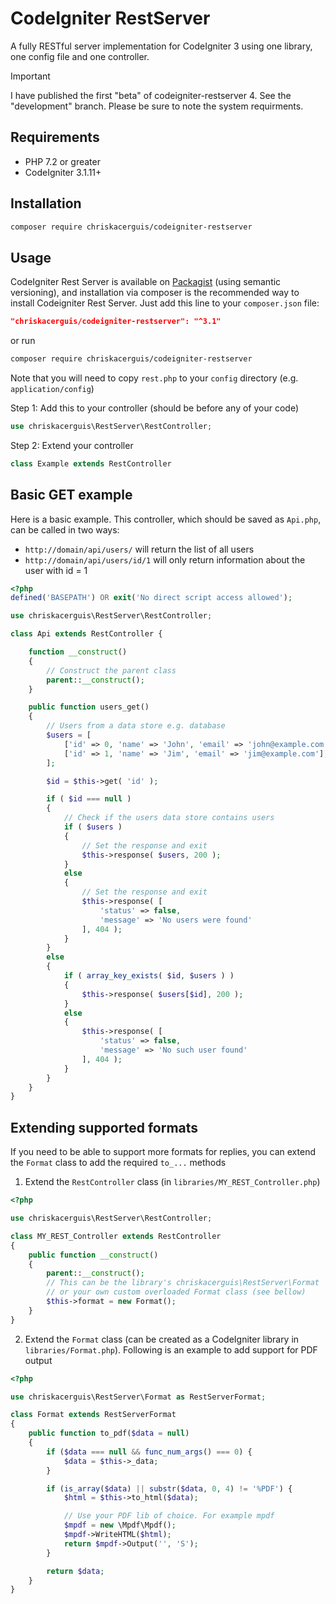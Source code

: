 # CodeIgniter RestServer

A fully RESTful server implementation for CodeIgniter 3 using one library, one config file and one controller.

> [!IMPORTANT]
> I have published the first "beta" of codeigniter-restserver 4.  See the "development" branch.  Please be sure to note the system requirments.

## Requirements

- PHP 7.2 or greater
- CodeIgniter 3.1.11+

## Installation

```sh
composer require chriskacerguis/codeigniter-restserver
```

## Usage

CodeIgniter Rest Server is available on [Packagist](https://packagist.org/packages/chriskacerguis/codeigniter-restserver) (using semantic versioning), and installation via composer is the recommended way to install Codeigniter Rest Server. Just add this line to your `composer.json` file:

```json
"chriskacerguis/codeigniter-restserver": "^3.1"
```

or run

```sh
composer require chriskacerguis/codeigniter-restserver
```

Note that you will need to copy `rest.php` to your `config` directory (e.g. `application/config`)

Step 1: Add this to your controller (should be before any of your code)

```php
use chriskacerguis\RestServer\RestController;
```

Step 2: Extend your controller

```php
class Example extends RestController
```

## Basic GET example

Here is a basic example. This controller, which should be saved as `Api.php`, can be called in two ways:

* `http://domain/api/users/` will return the list of all users
* `http://domain/api/users/id/1` will only return information about the user with id = 1

```php
<?php
defined('BASEPATH') OR exit('No direct script access allowed');

use chriskacerguis\RestServer\RestController;

class Api extends RestController {

    function __construct()
    {
        // Construct the parent class
        parent::__construct();
    }

    public function users_get()
    {
        // Users from a data store e.g. database
        $users = [
            ['id' => 0, 'name' => 'John', 'email' => 'john@example.com'],
            ['id' => 1, 'name' => 'Jim', 'email' => 'jim@example.com'],
        ];

        $id = $this->get( 'id' );

        if ( $id === null )
        {
            // Check if the users data store contains users
            if ( $users )
            {
                // Set the response and exit
                $this->response( $users, 200 );
            }
            else
            {
                // Set the response and exit
                $this->response( [
                    'status' => false,
                    'message' => 'No users were found'
                ], 404 );
            }
        }
        else
        {
            if ( array_key_exists( $id, $users ) )
            {
                $this->response( $users[$id], 200 );
            }
            else
            {
                $this->response( [
                    'status' => false,
                    'message' => 'No such user found'
                ], 404 );
            }
        }
    }
}
```

## Extending supported formats

If you need to be able to support more formats for replies, you can extend the
`Format` class to add the required `to_...` methods

1. Extend the `RestController` class (in `libraries/MY_REST_Controller.php`)
```php
<?php

use chriskacerguis\RestServer\RestController;

class MY_REST_Controller extends RestController
{
    public function __construct()
    {
        parent::__construct();
        // This can be the library's chriskacerguis\RestServer\Format
        // or your own custom overloaded Format class (see bellow)
        $this->format = new Format();
    }
}
```

2. Extend the `Format` class (can be created as a CodeIgniter library in `libraries/Format.php`).
Following is an example to add support for PDF output

```php
<?php

use chriskacerguis\RestServer\Format as RestServerFormat;

class Format extends RestServerFormat
{
    public function to_pdf($data = null)
    {
        if ($data === null && func_num_args() === 0) {
            $data = $this->_data;
        }

        if (is_array($data) || substr($data, 0, 4) != '%PDF') {
            $html = $this->to_html($data);

            // Use your PDF lib of choice. For example mpdf
            $mpdf = new \Mpdf\Mpdf();
            $mpdf->WriteHTML($html);
            return $mpdf->Output('', 'S');
        }

        return $data;
    }
}
```

